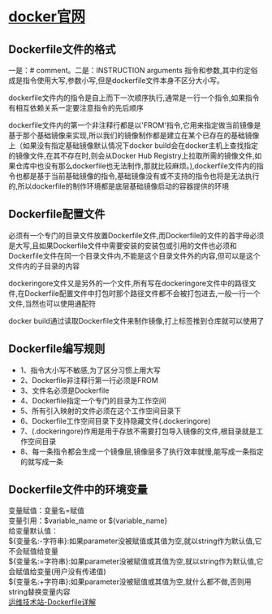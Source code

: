 # [docker官网](https://www.docker.com/)
## Dockerfile文件的格式
一是：# comment。二是：INSTRUCTION arguments 指令和参数,其中约定俗成是指令使用大写,参数小写,但是dockerfile文件本身不区分大小写。  

dockerfile文件内的指令是自上而下一次顺序执行,通常是一行一个指令,如果指令有相互依赖关系一定要注意指令的先后顺序  

dockerfile文件内的第一个非注释行都是以'FROM'指令,它用来指定做当前镜像是基于那个基础镜像来实现,所以我们的镜像制作都是建立在某个已存在的基础镜像上（如果没有指定基础镜像默认情况下docker build会在docker主机上查找指定的镜像文件,在其不存在时,则会从Docker Hub Registry上拉取所需的镜像文件,如果仓库中也没有那么dockerfile也无法制作,那就比较麻烦。),dockerfile文件内的指令也都是基于当前基础镜像的指令,基础镜像没有或不支持的指令也将是无法执行的,所以dockerfile的制作环境都是底层基础镜像启动的容器提供的环境   

## Dockerfile配置文件
必须有一个专门的目录文件放置Dockerfile文件,而Dockerfile的文件的首字母必须是大写,且如果Dockerfile文件中需要安装的安装包或引用的文件也必须和Dockerfile文件在同一个目录文件内,不能是这个目录文件外的内容,但可以是这个文件内的子目录的内容  

dockeringore文件又是另外的一个文件,所有写在dockeringore文件中的路径文件,在Dockerfile配置文件中打包时那个路径文件都不会被打包进去,一般一行一个文件,当然也可以使用通配符  

docker build通过读取Dockerfile文件来制作镜像,打上标签推到仓库就可以使用了  

## Dockerfile编写规则
- 1、指令大小写不敏感,为了区分习惯上用大写
- 2、Dockerfile非注释行第一行必须是FROM
- 3、文件名必须是Dockerfile
- 4、Dockerfile指定一个专门的目录为工作空间
- 5、所有引入映射的文件必须在这个工作空间目录下
- 6、Dockerfile工作空间目录下支持隐藏文件(.dockeringore)
- 7、(.dockeringore)作用是用于存放不需要打包导入镜像的文件,根目录就是工作空间目录
- 8、每一条指令都会生成一个镜像层,镜像层多了执行效率就慢,能写成一条指定的就写成一条  
## Dockerfile文件中的环境变量
变量赋值：变量名=赋值  
变量引用：$variable_name or ${variable_name}  
给变量默认值：  
   ${变量名:-字符串}:如果parameter没被赋值或其值为空,就以string作为默认值,它不会赋值给变量  
   ${变量名:=字符串}:如果parameter没被赋值或其值为空,就以string作为默认值,它会赋值给变量(用户没有传递值)  
   ${变量名:+字符串}:如果parameter没被赋值或其值为空,就什么都不做,否则用string替换变量内容  
[运维技术站-Dockerfile详解](https://www.toutiao.com/article/7205007091323748921)  

